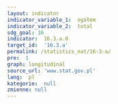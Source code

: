 ```yaml
---
layout: indicator
indicator_variable_1:  ogółem
indicator_variable_2:  total
sdg_goal: 16
indicator:  16.3.a.0
target_id:  '16.3.a'
permalink: /statistics_nat/16-3-a/
pre:  1
graph: longitudinal
source_url: 'www.stat.gov.pl'
lang:  pl
kategorie:  null
zmienne: null
---
```

